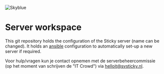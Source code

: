 ![Skyblue](https://cloud.githubusercontent.com/assets/5732642/13673945/b6b95f72-e6db-11e5-96ae-84b82b9071c0.png)

# Server workspace
This git repository holds the configuration of the Sticky server (name can be changed). It holds an [ansible](https://docs.ansible.com/ansible/intro_getting_started.html) configuration to automatically set-up a new server if required. 




Voor hulp/vragen kun je contact opnemen met de serverbeheercommissie (op het
moment van schrijven de "IT Crowd") via [helloit@svsticky.nl](mailto:helloit@svsticky.nl).
